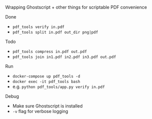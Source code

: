Wrapping Ghostscript + other things for scriptable PDF convenience 

Done

* `pdf_tools verify in.pdf`
* `pdf_tools split in.pdf out_dir png|pdf`

Todo

* `pdf_tools compress in.pdf out.pdf`
* `pdf_tools join in1.pdf in2.pdf in3.pdf out.pdf`

Run

* `docker-compose up pdf_tools -d`
* `docker exec -it pdf_tools bash`
* e.g. `python pdf_tools/app.py verify in.pdf`

Debug

* Make sure Ghostscript is installed
* `-v` flag for verbose logging
